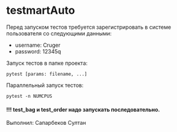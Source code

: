 # testmartAuto

Перед запуском тестов требуется зарегистрировать в системе пользователя со следующими данными:
  + username: Cruger
  + password: 12345q


Запуск тестов в папке проекта: 

```
pytest [params: filename, ...]
```

Параллельный запуск тестов: 

```
pytest -n NUMCPUS
```

#### !!! test_bag и test_order надо запускать последовательно.

Выполнил: Сапарбеков Султан
